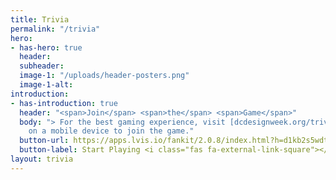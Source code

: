 ```yaml
---
title: Trivia
permalink: "/trivia"
hero:
- has-hero: true
  header: 
  subheader: 
  image-1: "/uploads/header-posters.png"
  image-1-alt: 
introduction:
- has-introduction: true
  header: "<span>Join</span> <span>the</span> <span>Game</span>"
  body: "> For the best gaming experience, visit [dcdesignweek.org/trivia](https://dcdesignweek.org/trivia)
    on a mobile device to join the game."
  button-url: https://apps.lvis.io/fankit/2.0.8/index.html?h=d1kb2s5wdtj844.cloudfront.net&p=10768c39-b45d-4fd2-bb06-059e563237ae
  button-label: Start Playing <i class="fas fa-external-link-square"></i></a>
layout: trivia
---
```


